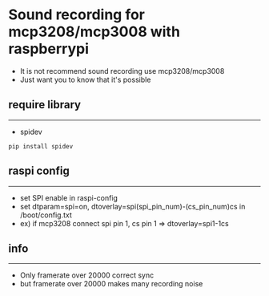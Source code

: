 # Sound recording for mcp3208/mcp3008 with raspberrypi
- It is not recommend sound recording use mcp3208/mcp3008
- Just want you to know that it's possible


## require library
---
- spidev
```
pip install spidev
```

## raspi config
---
- set SPI enable in raspi-config
- set dtparam=spi=on, dtoverlay=spi(spi_pin_num)-(cs_pin_num)cs in /boot/config.txt
- ex) if mcp3208 connect spi pin 1, cs pin 1 => dtoverlay=spi1-1cs

## info
---
- Only framerate over 20000 correct sync
- but framerate over 20000 makes many recording noise